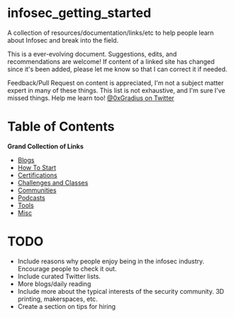 # infosec_getting_started
A collection of resources/documentation/links/etc to help people learn about Infosec and break into the field.

This is a ever-evolving document. Suggestions, edits, and recommendations are welcome! If content of a linked site has changed since it's been added, please let me know so that I can correct it if needed.

Feedback/Pull Request on content is appreciated, I'm not a subject matter expert in many of these things. This list is not exhaustive, and I'm sure I've missed things. Help me learn too! [@0xGradius on Twitter](https://twitter.com/0xGradius)

# Table of Contents
**Grand Collection of Links**
* [Blogs](blogs/README.md)
* [How To Start](how_to_start/README.md)
* [Certifications](certifications/README.md)
* [Challenges and Classes](challenges/README.md)
* [Communities](communities/README.md)
* [Podcasts](podcasts/README.md)
* [Tools](tools/README.md)
* [Misc](misc/README.md)

# TODO
* Include reasons why people enjoy being in the infosec industry. Encourage people to check it out.
* Include curated Twitter lists.
* More blogs/daily reading
* Include more about the typical interests of the security community. 3D printing, makerspaces, etc.
* Create a section on tips for hiring
